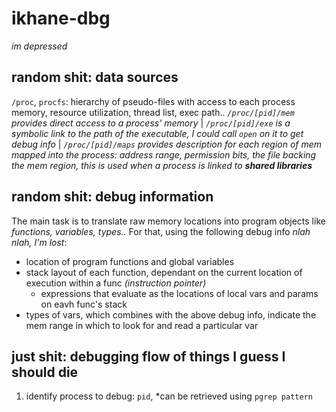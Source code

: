 # ikhane-dbg
*im depressed*
## random shit: data sources
`/proc`, `procfs`: hierarchy of pseudo-files with access to each process memory, resource utilization, thread list, exec path.. *`/proc/[pid]/mem` provides direct access to a process' memory* | *`/proc/[pid]/exe` is a symbolic link to the path of the executable, I could call `open` on it to get debug info* | *`/proc/[pid]/maps` provides description for each region of mem mapped into the process: address range, permission bits, the file backing the mem region, this is used when a process is linked to **shared libraries***

## random shit: debug information
The main task is to translate raw memory locations into program objects like *functions, variables, types..* For that, using the following debug info *nlah nlah, I'm lost*:

 * location of program functions and global variables
 * stack layout of each function, dependant on the current location of execution within a func *(instruction pointer)*
    * expressions that evaluate as the locations of local vars and params on eavh func's stack
  * types of vars, which combines with the above debug info, indicate the mem range in which to look for and read a particular var

## just shit: debugging flow of things I guess I should die
 1. identify process to debug: `pid`, *can be retrieved using `pgrep pattern`